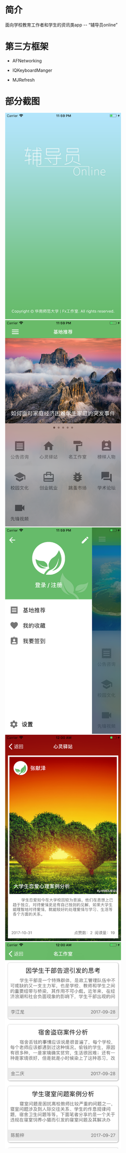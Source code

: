 # 简介

面向学校教育工作者和学生的资讯类app -- “辅导员online”

# 第三方框架

- AFNetworking  

- IQKeyboardManger  

- MJRefresh

# 部分截图
<img src="https://github.com/Jim-Rae/fudaoyuan-Online/blob/master/screenshots/1.png" width="375" height="667"/>
<img src="https://github.com/Jim-Rae/fudaoyuan-Online/blob/master/screenshots/2.png" width="375" height="667"/>
<img src="https://github.com/Jim-Rae/fudaoyuan-Online/blob/master/screenshots/3.png" width="375" height="667"/>
<img src="https://github.com/Jim-Rae/fudaoyuan-Online/blob/master/screenshots/4.png" width="375" height="667"/>
<img src="https://github.com/Jim-Rae/fudaoyuan-Online/blob/master/screenshots/5.png" width="375" height="667"/>
